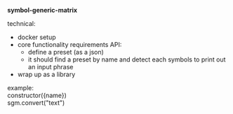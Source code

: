**symbol-generic-matrix**

technical:
- docker setup
- core functionality requirements API:
  * define a preset (as a json)
  * it should find a preset by name and detect each symbols to print out an input phrase
- wrap up as a library

example:\
constructor({name})\
sgm.convert("text")